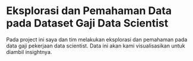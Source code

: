 # Eksplorasi dan Pemahaman Data pada Dataset Gaji Data Scientist
Pada project ini saya dan tim melakukan eksplorasi dan pemahaman pada data gaji pekerjaan data scientist. Data ini akan kami visualisasikan untuk diambil insightnya.
